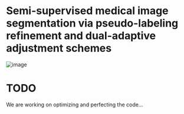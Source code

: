 # Semi-supervised medical image segmentation via pseudo-labeling refinement and dual-adaptive adjustment schemes
![image](https://github.com/BinZhengS/HASSL/Framework.png)


# TODO
We are working on optimizing and perfecting the code...
